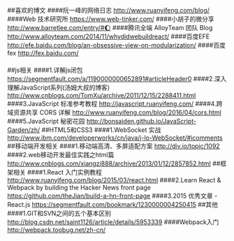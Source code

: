 ##喜欢的博文
####阮一峰的网络日志
http://www.ruanyifeng.com/blog/
####Web 技术研究所
https://www.web-tinker.com/
####小胡子的微分享
http://www.barretlee.com/entry/#🌔
####腾讯全端 AlloyTeam 团队 Blog
http://www.alloyteam.com/2014/11/whydidwebuildreact/
####百度EFE
http://efe.baidu.com/blog/an-obsessive-view-on-modularization/
####百度fex
http://fex.baidu.com/
####
##js相关
####1.详解js闭包 
https://segmentfault.com/a/1190000000652891#articleHeader0
####2.深入理解JavaScript系列(汤姆大叔的博客)
http://www.cnblogs.com/TomXu/archive/2011/12/15/2288411.html
####3.JavaScript 标准参考教程
http://javascript.ruanyifeng.com/
####4.跨域资源共享 CORS 详解
http://www.ruanyifeng.com/blog/2016/04/cors.html
####5.JavaScript 秘密花园
http://bonsaiden.github.io/JavaScript-Garden/zh/
##HTML5和CSS3
####1.WebSocket 实战
http://www.ibm.com/developerworks/cn/java/j-lo-WebSocket/#icomments
##移动端开发相关
####1.移动端高清、多屏适配方案
http://div.io/topic/1092
####2.web移动开发最佳实践之html篇
http://www.cnblogs.com/xiangzi888/archive/2013/01/12/2857852.html
##框架相关
####1.React 入门实例教程
http://www.ruanyifeng.com/blog/2015/03/react.html
####2.Learn React & Webpack by building the Hacker News front page
https://github.com/theJian/build-a-hn-front-page
####3.2015 优秀文章 - React.js
https://segmentfault.com/bookmark/1230000004250415
##其他
####1.GIT和SVN之间的五个基本区别
http://blog.csdn.net/saint1126/article/details/5953339
####Webpack入门
http://webpack.toobug.net/zh-cn/

